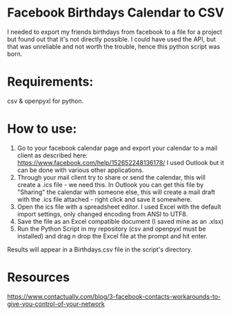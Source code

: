 # Facebook Birthdays Calendar to CSV
I needed to export my friends birthdays from facebook to a file for a project but found out that it's not directly possible. I could have used the API, but that was unreliable and not worth the trouble, hence this python script was born.

# Requirements:
csv & openpyxl for python.

# How to use:
1. Go to your facebook calendar page and export your calendar to a mail client as described here: https://www.facebook.com/help/152652248136178/ I used Outlook but it can be done with various other applications.
2. Through your mail client try to share or send the calendar, this will create a .ics file - we need this. In Outlook you can get this file by "Sharing" the calendar with someone else, this will create a mail draft with the .ics file attached - right click and save it somewhere.
3. Open the ics file with a spreadsheet editor. I used Excel with the default import settings, only changed encoding from ANSI to UTF8.
4. Save the file as an Excel compatible document (I saved mine as an .xlsx)
5. Run the Python Script in my repository (csv and openpyxl must be installed) and drag n drop the Excel file at the prompt and hit enter.

Results will appear in a Birthdays.csv file in the script's directory.

# Resources
https://www.contactually.com/blog/3-facebook-contacts-workarounds-to-give-you-control-of-your-network
